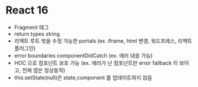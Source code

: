 # React 16

- Fragment 태그
- return types string
- 리액트 루트 밖을 수정 가능한 portals (ex. iframe, html 변경, 워드프레스, 리액트 플러그인)
- error boundaries componentDidCatch (ex. 에러 대응 가능)
- HOC 으로 컴포넌트 보호 가능 (ex. 에러가 난 컴포넌트만 error fallback 이 보이고, 전체 앱은 정상동작)
- this.setState(null)은 state,component 를 업데이트하지 않음
